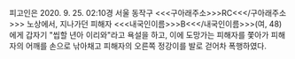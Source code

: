 피고인은 2020. 9. 25. 02:10경 서울 동작구 <<<구아래주소>>>RC<<</구아래주소>>> 노상에서, 지나가던 피해자 <<<내국인이름>>>B<<</내국인이름>>>(여, 48)에게 갑자기 "씹할 년아 이리와"라고 욕설을 하고, 이에 도망가는 피해자를 쫓아가 피해자의 어깨를 손으로 낚아채고 피해자의 오른쪽 정강이를 발로 걷어차 폭행하였다.